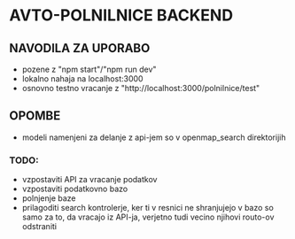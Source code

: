# AVTO-POLNILNICE BACKEND

## NAVODILA ZA UPORABO
- pozene z "npm start"/"npm run dev"
- lokalno nahaja na localhost:3000
- osnovno testno vracanje z "http://localhost:3000/polnilnice/test"

## OPOMBE
- modeli namenjeni za delanje z api-jem so v openmap_search direktorijih

### TODO:
- vzpostaviti API za vracanje podatkov
- vzpostaviti podatkovno bazo
- polnjenje baze
- prilagoditi search kontrolerje, ker ti v resnici ne shranjujejo v bazo so samo za to, da vracajo iz API-ja, verjetno tudi vecino njihovi routo-ov odstraniti